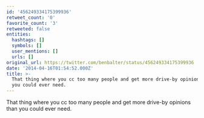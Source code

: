 ```yaml
---
id: '456249334175399936'
retweet_count: '0'
favorite_count: '3'
retweeted: false
entities:
  hashtags: []
  symbols: []
  user_mentions: []
  urls: []
original_url: https://twitter.com/benbalter/status/456249334175399936
date: '2014-04-16T01:54:52.000Z'
title: >-
  That thing where you cc too many people and get more drive-by opinions than
  you could ever need.
---
```


That thing where you cc too many people and get more drive-by opinions than you could ever need.